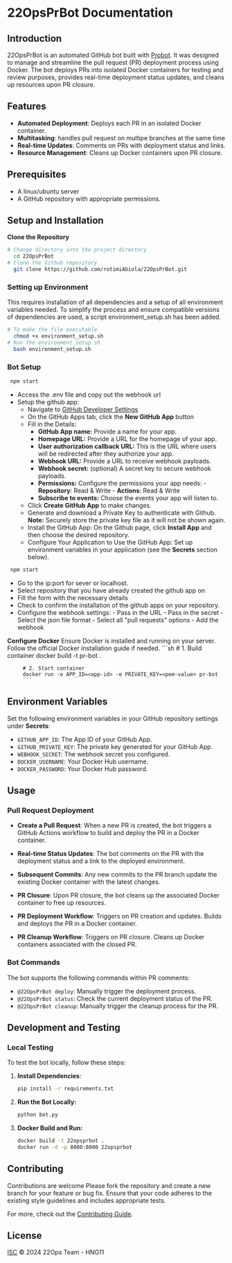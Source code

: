 # 22OpsPrBot Documentation

## Introduction
22OpsPrBot is an automated GitHub bot built with [Probot](https://github.com/probot/probot). It was designed to manage and streamline the pull request (PR) deployment process using Docker. The bot deploys PRs into isolated Docker containers for testing and review purposes, provides real-time deployment status updates, and cleans up resources upon PR closure.

## Features
- **Automated Deployment**: Deploys each PR in an isolated Docker container.
- **Multitasking**: handles pull request on multipe branches at the same time
- **Real-time Updates**: Comments on PRs with deployment status and links.
- **Resource Management**: Cleans up Docker containers upon PR closure.

## Prerequisites
- A linux/ubuntu server
- A GitHub repository with appropriate permissions.

## Setup and Installation

**Clone the Repository**
   ```sh
   # Change directory into the project directory
     cd 22OpsPrBot
   # Clone the Github repository
     git clone https://github.com/rotimiAbiola/22OpsPrBot.git
   ```
### Setting up Environment
This requires installation of all dependencies and a setup of all environment variables needed. To simplify the process and ensure compatible versions of dependencies are used, a script environment_setup.sh has been added. 

   ```sh
   # To make the file executable
     chmod +x environment_setup.sh
   # Run the environment_setup.sh
     bash environment_setup.sh
   ```

### Bot Setup
```sh
 npm start
```
- Access the .env file and copy out the webhook url
- Setup the github app:
   -  Navigate to [GitHub Developer Settings](https://github.com/settings/apps)
   -  On the GitHub Apps tab, click the **New GitHub App** button
   -  Fill in the Details:
         - **GitHub App name:** Provide a name for your app.
         - **Homepage URL:** Provide a URL for the homepage of your app.
         - **User authorization callback URL:** This is the URL where users will be redirected after they authorize your app.
         - **Webhook URL:** Provide a URL to receive webhook payloads.
         - **Webhook secret:** (optional) A secret key to secure webhook payloads.
         - **Permissions:** Configure the permissions your app needs:
               - **Repository**: Read & Write
               - **Actions**: Read & Write
         - **Subscribe to events:** Choose the events your app will listen to.
   -  Click **Create GitHub App** to make changes.
   -  Generate and download a Private Key to authenticate with Github.
      **Note:** Securely store the private key file as it will not be shown again.
   -  Install the GitHub App: On the Github page, click **Install App** and then choose the desired repository.
   -  Configure Your Application to Use the GitHub App: Set up environment variables in your application (see the **Secrets** section below).

         
```sh
 npm start
 ```
- Go to the ip:port for sever or localhost. 
- Select repository that you have already created the github app on
- Fill the form with the necessary details
- Check to confirm the installation of the github apps on your repository.
- Configure the webhook settings:
      - Pass in the URL
      - Pass in the secret
      - Select the json file format
      - Select all "pull requests" options
      - Add the webhook


**Configure Docker**
Ensure Docker is installed and running on your server. Follow the official Docker installation guide if needed.
         ```sh
         # 1. Build container
         docker build -t pr-bot .
         
         # 2. Start container
         docker run -e APP_ID=<app-id> -e PRIVATE_KEY=<pem-value> pr-bot
         ```

## Environment Variables
Set the following environment variables in your GitHub repository settings under **Secrets**:
- `GITHUB_APP_ID`: The App ID of your GitHub App.
- `GITHUB_PRIVATE_KEY`: The private key generated for your GitHub App.
- `WEBHOOK_SECRET`: The webhook secret you configured.
- `DOCKER_USERNAME`: Your Docker Hub username.
- `DOCKER_PASSWORD`: Your Docker Hub password.


## Usage

### Pull Request Deployment
- **Create a Pull Request**: When a new PR is created, the bot triggers a GitHub Actions workflow to build and deploy the PR in a Docker container.
- **Real-time Status Updates**: The bot comments on the PR with the deployment status and a link to the deployed environment.
- **Subsequent Commits**: Any new commits to the PR branch update the existing Docker container with the latest changes.
- **PR Closure**: Upon PR closure, the bot cleans up the associated Docker container to free up resources.

- **PR Deployment Workflow**: Triggers on PR creation and updates. Builds and deploys the PR in a Docker container.
- **PR Cleanup Workflow**: Triggers on PR closure. Cleans up Docker containers associated with the closed PR.

### Bot Commands
The bot supports the following commands within PR comments:
- `@22OpsPrBot deploy`: Manually trigger the deployment process.
- `@22OpsPrBot status`: Check the current deployment status of the PR.
- `@22OpsPrBot cleanup`: Manually trigger the cleanup process for the PR.

## Development and Testing

### Local Testing
To test the bot locally, follow these steps:

1. **Install Dependencies**:
      ```bash
      pip install -r requirements.txt
      ```
2. **Run the Bot Locally:**
     ```bash
     python bot.py
     ```
3. **Docker Build and Run:**
      ```bash
      docker build -t 22opsprbot .
      docker run -d -p 8000:8000 22opsprbot
      ```
## Contributing
Contributions are welcome Please fork the repository and create a new branch for your feature or bug fix. Ensure that your code adheres to the existing style guidelines and includes appropriate tests.


For more, check out the [Contributing Guide](CONTRIBUTING.md).

## License

[ISC](LICENSE) © 2024 22Ops Team - HNG11
